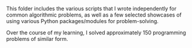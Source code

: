 This folder includes the various scripts that I wrote independently for common algorithmic problems, as well as a few selected showcases of using various Python packages/modules for problem-solving.

Over the course of my learning, I solved approximately 150 programming problems of similar form.
